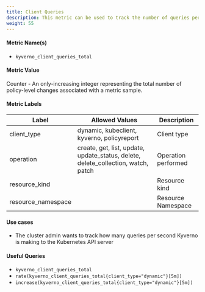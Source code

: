 ```yaml
---
title: Client Queries
description: This metric can be used to track the number of queries per second (QPS) from Kyverno.
weight: 55
---
```


#### Metric Name(s)

* `kyverno_client_queries_total`

#### Metric Value

Counter - An only-increasing integer representing the total number of policy-level changes associated with a metric sample.

#### Metric Labels

| Label | Allowed Values | Description |
| --- | --- | --- |
| client_type | dynamic, kubeclient, kyverno, policyreport | Client type |
| operation | create, get, list, update, update_status, delete, delete_collection, watch, patch | Operation performed |
| resource_kind | | Resource kind |
| resource_namespace | | Resource Namespace |

#### Use cases

* The cluster admin wants to track how many queries per second Kyverno is making to the Kubernetes API server

#### Useful Queries

* `kyverno_client_queries_total`
* `rate(kyverno_client_queries_total{client_type="dynamic"}[5m])`
* `increase(kyverno_client_queries_total{client_type="dynamic"}[5m])`

